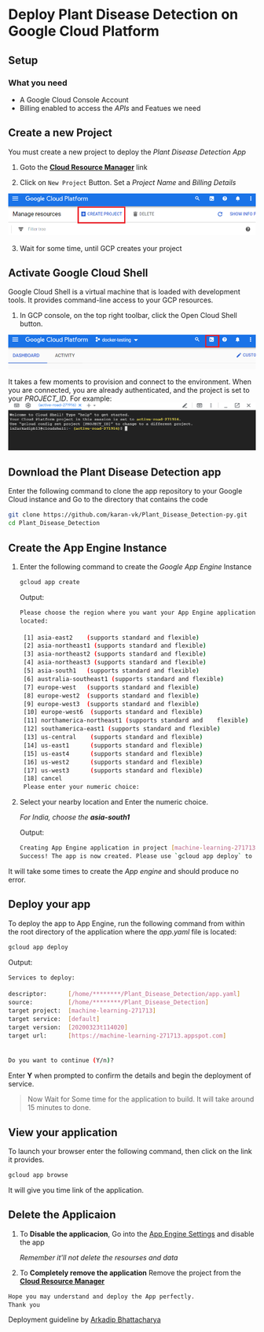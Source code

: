 # Deploy Plant Disease Detection on Google Cloud Platform

## Setup

### What you need

- A Google Cloud Console Account
- Billing enabled to access the *APIs* and Featues we need

## Create a new Project

You must create a new project to deploy the *Plant Disease Detection App*

1. Goto the [**Cloud Resource Manager**](https://console.cloud.google.com/cloud-resource-manager) link

2. Click on `New Project` Button. Set a *Project Name* and *Billing Details*

![GCP Create project](./images/gcp-create-project.png)

3. Wait for some time, until GCP creates your project

## Activate Google Cloud Shell

Google Cloud Shell is a virtual machine that is loaded with development tools. It provides command-line access to your GCP resources.

1. In GCP console, on the top right toolbar, click the Open Cloud Shell button.

![GCP open console](./images/gcp-open-console.png)

It takes a few moments to provision and connect to the environment. When you are connected, you are already authenticated, and the project is set to your *PROJECT_ID*. 
For example:
![GCP console Example](./images/gcp-console-example.png)

## Download the Plant Disease Detection app

Enter the following command to clone the app repository to your Google Cloud instance and Go to the directory that contains the code
    
```bash
git clone https://github.com/karan-vk/Plant_Disease_Detection-py.git
cd Plant_Disease_Detection
```

## Create the App Engine Instance

1. Enter the following command to create the *Google App Engine* Instance
    ```bash
    gcloud app create
    ```

    Output:

    ```bash
    Please choose the region where you want your App Engine application
    located:

     [1] asia-east2    (supports standard and flexible)
     [2] asia-northeast1 (supports standard and flexible)
     [3] asia-northeast2 (supports standard and flexible)
     [4] asia-northeast3 (supports standard and flexible)
     [5] asia-south1   (supports standard and flexible)
     [6] australia-southeast1 (supports standard and flexible)
     [7] europe-west   (supports standard and flexible)
     [8] europe-west2  (supports standard and flexible)
     [9] europe-west3  (supports standard and flexible)
     [10] europe-west6  (supports standard and flexible)
     [11] northamerica-northeast1 (supports standard and    flexible)
     [12] southamerica-east1 (supports standard and flexible)
     [13] us-central    (supports standard and flexible)
     [14] us-east1      (supports standard and flexible)
     [15] us-east4      (supports standard and flexible)
     [16] us-west2      (supports standard and flexible)
     [17] us-west3      (supports standard and flexible)
     [18] cancel
     Please enter your numeric choice: 
    ```

2. Select your nearby location and Enter the numeric choice.
    
    *For India, choose the **asia-south1***

    Output:
    ```bash
    Creating App Engine application in project [machine-learning-271713] and region [asia-south1]....done.
    Success! The app is now created. Please use `gcloud app deploy` to deploy your first app.
    ```

It will take some times to create the *App engine* and should produce no error.

## Deploy your app

To deploy the app to App Engine, run the following command from within the root directory of the application where the *app.yaml* file is located:

```bash
gcloud app deploy
```

Output:
```bash
Services to deploy:

descriptor:      [/home/********/Plant_Disease_Detection/app.yaml]
source:          [/home/********/Plant_Disease_Detection]
target project:  [machine-learning-271713]
target service:  [default]
target version:  [20200323t114020]
target url:      [https://machine-learning-271713.appspot.com]


Do you want to continue (Y/n)?
```

Enter **Y** when prompted to confirm the details and begin the deployment of service.

> Now Wait for Some time for the application to build. It will take around 15 minutes to done.

## View your application

To launch your browser enter the following command, then click on the link it provides.

```bash
gcloud app browse
```
It will give you time link of the application.

## Delete the Applicaion

1. To **Disable the applicacion**,
Go into the [App Engine Settings](https://console.cloud.google.com/appengine/settings) and disable the app

    *Remember it'll not delete the resourses and data*

2. To **Completely remove the application**
Remove the project from the [**Cloud Resource Manager**](https://console.cloud.google.com/cloud-resource-manager)

```bash
Hope you may understand and deploy the App perfectly.
Thank you
```

Deployment guideline by [Arkadip Bhattacharya](https://github.com/darkmatter18)
